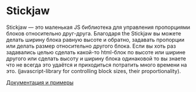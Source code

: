 # Stickjaw
Stickjaw — это маленькая JS библиотека для управления пропорциями блоков относительно друг-друга. Благодаря the Stickjaw вы можете делать ширину блока равную высоте и обратно, задавать пропорции или делать размер относительно другого блока. Если вы хоть раз задавались целью сделать какой-то html-блок по высоте или ширине другого или сделать высоту и ширину блока одинаковой то вы знаете что не всегда это удаётся и приходиться потратить много времени на это. (javascript-library for controlling block sizes, their proportionality).

[Документация и примеры](https://xakplant.ru/stickjaw/)
